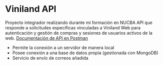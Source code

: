 # Viniland API

Proyecto integrador realizando durante mi formación en NUCBA
API que responde a solicitudes específicas vinculadas a Viniland Web para autenticación y gestión de compras y sesiones de usuarios activos de la web.
[Documentación de API en Postman](https://documenter.getpostman.com/view/29859471/2s9YJW5kwT)

- Permite la conexión a un servidor de manera local
- Posee conexión a una base de datos propia (gestionada con MongoDB)
- Servicio de envío de correos añadida
